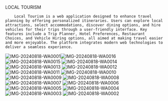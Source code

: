 LOCAL TOURISM

        Local Tourism is a web application designed to enhance travel planning by offering personalized itineraries. Users can explore local attractions, select accommodations, discover dining options, and hire vehicles for their trips through a user-friendly interface. Key features include a Trip Planner, Hotel Preferences, Restaurant Choices, and Vehicle Hiring options, all aimed at making travel easier and more enjoyable. The platform integrates modern web technologies to deliver a seamless experience.
![IMG-20240818-WA0001](https://github.com/user-attachments/assets/31522669-18a8-4687-abf1-9479de7f1454)![IMG-20240818-WA0016](https://github.com/user-attachments/assets/a0d794ef-7666-4a8d-879a-9ab75e18153e)
![IMG-20240818-WA0015](https://github.com/user-attachments/assets/d4903903-69b1-4e92-bc0a-61d84b8985dd)
![IMG-20240818-WA0014](https://github.com/user-attachments/assets/8f05f76b-c952-4692-9c48-083296d85caa)
![IMG-20240818-WA0013](https://github.com/user-attachments/assets/7e10618d-edce-4aff-a1bd-3ff0728cae07)
![IMG-20240818-WA0012](https://github.com/user-attachments/assets/06880aa4-8e02-4936-bd70-7f046e339367)
![IMG-20240818-WA0011](https://github.com/user-attachments/assets/509d74cc-ef55-4c63-915a-1353ff1375bd)
![IMG-20240818-WA0010](https://github.com/user-attachments/assets/f25a6dcd-7d80-43cc-8059-b757dde523ef)
![IMG-20240818-WA0009](https://github.com/user-attachments/assets/c2d9822e-c85e-4c7d-a471-524f999d2994)
![IMG-20240818-WA0008](https://github.com/user-attachments/assets/cbd0537b-87d1-457c-94e8-716751a1f741)
![IMG-20240818-WA0007](https://github.com/user-attachments/assets/c0481bf9-67e5-4ce9-8559-b6029c70f71a)
![IMG-20240818-WA0006](https://github.com/user-attachments/assets/252e1fbc-4a9b-42a4-a60e-35aba9627fe8)
![IMG-20240818-WA0005](https://github.com/user-attachments/assets/1897b338-2dd1-4023-9d0d-13e6a56a8543)
![IMG-20240818-WA0004](https://github.com/user-attachments/assets/3befd4a9-c0ac-4839-9bce-16d2e239d2e6)
![IMG-20240818-WA0003](https://github.com/user-attachments/assets/12955af5-e35b-47fb-a642-adc06b0f85e4)
![IMG-20240818-WA0002](https://github.com/user-attachments/assets/fc842ed3-19f7-4727-a41a-50993fa748ac)
